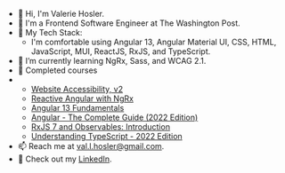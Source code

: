 - 👋 Hi, I'm Valerie Hosler.
- :school: I'm a Frontend Software Engineer at The Washington Post.
- :toolbox: My Tech Stack:
  - I'm comfortable using Angular 13, Angular Material UI, CSS, HTML, JavaScript, MUI, ReactJS, RxJS, and TypeScript. 
- 🌱 I’m currently learning NgRx, Sass, and WCAG 2.1.
- :school: Completed courses
- * [Website Accessibility, v2](https://frontendmasters.com/courses/accessibility-v2/)
  * [Reactive Angular with NgRx](https://frontendmasters.com/courses/angular-reactive/)
  * [Angular 13 Fundamentals](https://frontendmasters.com/courses/angular-13/)
  * [Angular - The Complete Guide (2022 Edition)](https://www.udemy.com/course/the-complete-guide-to-angular-2/)
  * [RxJS 7 and Observables: Introduction](https://www.udemy.com/course/rxjs-and-observables/)
  * [Understanding TypeScript - 2022 Edition](https://www.udemy.com/course/understanding-typescript/)
- 📫 Reach me at val.l.hosler@gmail.com.
- :briefcase: Check out my [LinkedIn](https://linkedin.com/in/valhos/).
